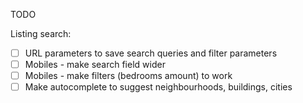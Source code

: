 TODO

Listing search:
- [ ] URL parameters to save search queries and filter parameters
- [ ] Mobiles - make search field wider
- [ ] Mobiles - make filters (bedrooms amount) to work
- [ ] Make autocomplete to suggest neighbourhoods, buildings, cities 
